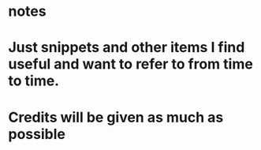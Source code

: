 # notes
# Just snippets and other items I find useful and want to refer to from time to time. 
# Credits will be given as much as possible
